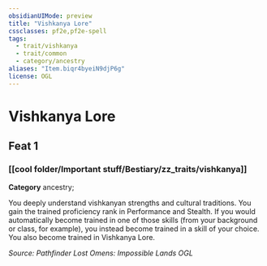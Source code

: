 ```yaml
---
obsidianUIMode: preview
title: "Vishkanya Lore"
cssclasses: pf2e,pf2e-spell
tags:
  - trait/vishkanya
  - trait/common
  - category/ancestry
aliases: "Item.biqr4byeiN9djP6g"
license: OGL
---
```

# Vishkanya Lore
## Feat 1
### [[cool folder/Important stuff/Bestiary/zz_traits/vishkanya]]

**Category** ancestry; 




You deeply understand vishkanyan strengths and cultural traditions. You gain the trained proficiency rank in Performance and Stealth. If you would automatically become trained in one of those skills (from your background or class, for example), you instead become trained in a skill of your choice. You also become trained in Vishkanya Lore.

*Source: Pathfinder Lost Omens: Impossible Lands*
*OGL*
